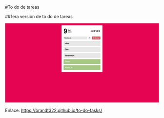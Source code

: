 #To do de tareas

##1era version de to do de tareas

![Image text](./img/todo-Tasks.jpg)

Enlace: https://brandt322.github.io/to-do-tasks/